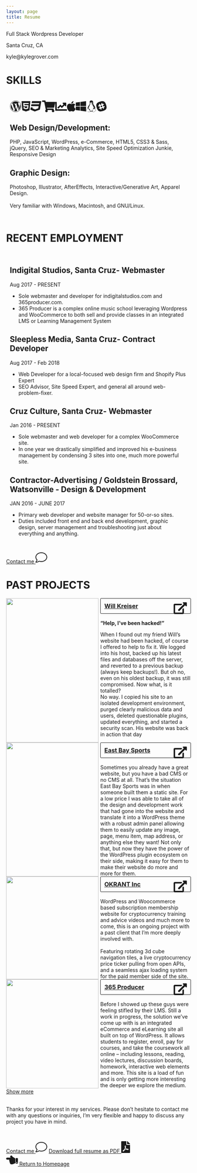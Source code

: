 ```yaml
---
layout: page
title: Resume
---
```

<style>
.svg-inline--fa {
    height: 32px;
}
</style>
<div>
<!-- <p class="c19 title"><span class="c31 c37">Kyle Grover</span></p> -->
<p class="c13 subtitle"><span class="c5">Full Stack Wordpress Developer</span></p>
<p class="c13 c33"><span class="c10">Santa Cruz, CA</span></p>
<p class="c13 c33"><span class="c10">kyle@kylegrover.com</span></p>

<h1 class="c17"><span class="c4">SKILLS</span></h1>
<div class="shadow-box" style="padding: 20px 10px 10px;">
<div class="skill-icons">
<svg class="svg-inline--fa fa-wordpress fa-w-16" aria-hidden="true" data-prefix="fab" data-icon="wordpress" role="img" xmlns="http://www.w3.org/2000/svg" viewBox="0 0 512 512" data-fa-i2svg=""><path fill="currentColor" d="M61.7 169.4l101.5 278C92.2 413 43.3 340.2 43.3 256c0-30.9 6.6-60.1 18.4-86.6zm337.9 75.9c0-26.3-9.4-44.5-17.5-58.7-10.8-17.5-20.9-32.4-20.9-49.9 0-19.6 14.8-37.8 35.7-37.8.9 0 1.8.1 2.8.2-37.9-34.7-88.3-55.9-143.7-55.9-74.3 0-139.7 38.1-177.8 95.9 5 .2 9.7.3 13.7.3 22.2 0 56.7-2.7 56.7-2.7 11.5-.7 12.8 16.2 1.4 17.5 0 0-11.5 1.3-24.3 2l77.5 230.4L249.8 247l-33.1-90.8c-11.5-.7-22.3-2-22.3-2-11.5-.7-10.1-18.2 1.3-17.5 0 0 35.1 2.7 56 2.7 22.2 0 56.7-2.7 56.7-2.7 11.5-.7 12.8 16.2 1.4 17.5 0 0-11.5 1.3-24.3 2l76.9 228.7 21.2-70.9c9-29.4 16-50.5 16-68.7zm-139.9 29.3l-63.8 185.5c19.1 5.6 39.2 8.7 60.1 8.7 24.8 0 48.5-4.3 70.6-12.1-.6-.9-1.1-1.9-1.5-2.9l-65.4-179.2zm183-120.7c.9 6.8 1.4 14 1.4 21.9 0 21.6-4 45.8-16.2 76.2l-65 187.9C426.2 403 468.7 334.5 468.7 256c0-37-9.4-71.8-26-102.1zM504 256c0 136.8-111.3 248-248 248C119.2 504 8 392.7 8 256 8 119.2 119.2 8 256 8c136.7 0 248 111.2 248 248zm-11.4 0c0-130.5-106.2-236.6-236.6-236.6C125.5 19.4 19.4 125.5 19.4 256S125.6 492.6 256 492.6c130.5 0 236.6-106.1 236.6-236.6z"></path></svg><!-- <i class="fab fa-wordpress" aria-hidden="true"></i> --><svg class="svg-inline--fa fa-html5 fa-w-12" aria-hidden="true" data-prefix="fab" data-icon="html5" role="img" xmlns="http://www.w3.org/2000/svg" viewBox="0 0 384 512" data-fa-i2svg=""><path fill="currentColor" d="M0 32l34.9 395.8L191.5 480l157.6-52.2L384 32H0zm308.2 127.9H124.4l4.1 49.4h175.6l-13.6 148.4-97.9 27v.3h-1.1l-98.7-27.3-6-75.8h47.7L138 320l53.5 14.5 53.7-14.5 6-62.2H84.3L71.5 112.2h241.1l-4.4 47.7z"></path></svg><!-- <i class="fab fa-html5" aria-hidden="true"></i> --><svg class="svg-inline--fa fa-css3 fa-w-16" aria-hidden="true" data-prefix="fab" data-icon="css3" role="img" xmlns="http://www.w3.org/2000/svg" viewBox="0 0 512 512" data-fa-i2svg=""><path fill="currentColor" d="M480 32l-64 368-223.3 80L0 400l19.6-94.8h82l-8 40.6L210 390.2l134.1-44.4 18.8-97.1H29.5l16-82h333.7l10.5-52.7H56.3l16.3-82H480z"></path></svg><!-- <i class="fab fa-css3" aria-hidden="true"></i> --><svg class="svg-inline--fa fa-shopping-cart fa-w-18" aria-hidden="true" data-prefix="fas" data-icon="shopping-cart" role="img" xmlns="http://www.w3.org/2000/svg" viewBox="0 0 576 512" data-fa-i2svg=""><path fill="currentColor" d="M528.12 301.319l47.273-208C578.806 78.301 567.391 64 551.99 64H159.208l-9.166-44.81C147.758 8.021 137.93 0 126.529 0H24C10.745 0 0 10.745 0 24v16c0 13.255 10.745 24 24 24h69.883l70.248 343.435C147.325 417.1 136 435.222 136 456c0 30.928 25.072 56 56 56s56-25.072 56-56c0-15.674-6.447-29.835-16.824-40h209.647C430.447 426.165 424 440.326 424 456c0 30.928 25.072 56 56 56s56-25.072 56-56c0-22.172-12.888-41.332-31.579-50.405l5.517-24.276c3.413-15.018-8.002-29.319-23.403-29.319H218.117l-6.545-32h293.145c11.206 0 20.92-7.754 23.403-18.681z"></path></svg><!-- <i class="fas fa-shopping-cart" aria-hidden="true"></i> --><svg class="svg-inline--fa fa-chart-line fa-w-16" aria-hidden="true" data-prefix="fas" data-icon="chart-line" role="img" xmlns="http://www.w3.org/2000/svg" viewBox="0 0 512 512" data-fa-i2svg=""><path fill="currentColor" d="M500 384c6.6 0 12 5.4 12 12v40c0 6.6-5.4 12-12 12H12c-6.6 0-12-5.4-12-12V76c0-6.6 5.4-12 12-12h40c6.6 0 12 5.4 12 12v308h436zM456 96H344c-21.4 0-32.1 25.9-17 41l32.9 32.9-72 72.9-55.6-55.6c-4.7-4.7-12.2-4.7-16.9 0L96.4 305c-4.7 4.6-4.8 12.2-.2 16.9l28.5 29.4c4.7 4.8 12.4 4.9 17.1.1l82.1-82.1 55.5 55.5c4.7 4.7 12.3 4.7 17 0l109.2-109.2L439 249c15.1 15.1 41 4.4 41-17V120c0-13.3-10.7-24-24-24z"></path></svg><!-- <i class="fas fa-chart-line" aria-hidden="true"></i> --><svg class="svg-inline--fa fa-apple fa-w-12" aria-hidden="true" data-prefix="fab" data-icon="apple" role="img" xmlns="http://www.w3.org/2000/svg" viewBox="0 0 376 512" data-fa-i2svg=""><path fill="currentColor" d="M314.7 268.7c-.2-36.7 16.4-64.4 50-84.8-18.8-26.9-47.2-41.7-84.7-44.6-35.5-2.8-74.3 20.7-88.5 20.7-15 0-49.4-19.7-76.4-19.7C59.3 141.2 0 184.8 0 273.5c0 26.2 4.8 53.3 14.4 81.2 12.8 36.7 59 126.7 107.2 125.2 25.2-.6 43-17.9 75.8-17.9 31.8 0 48.3 17.9 76.4 17.9 48.6-.7 90.4-82.5 102.6-119.3-65.2-30.7-61.7-90-61.7-91.9zm-56.6-164.2c27.3-32.4 24.8-61.9 24-72.5-24.1 1.4-52 16.4-67.9 34.9-17.5 19.8-27.8 44.3-25.6 71.9 26.1 2 49.9-11.4 69.5-34.3z"></path></svg><!-- <i class="fab fa-apple" aria-hidden="true"></i> --><svg class="svg-inline--fa fa-windows fa-w-14" aria-hidden="true" data-prefix="fab" data-icon="windows" role="img" xmlns="http://www.w3.org/2000/svg" viewBox="0 0 448 512" data-fa-i2svg=""><path fill="currentColor" d="M0 93.7l183.6-25.3v177.4H0V93.7zm0 324.6l183.6 25.3V268.4H0v149.9zm203.8 28L448 480V268.4H203.8v177.9zm0-380.6v180.1H448V32L203.8 65.7z"></path></svg><!-- <i class="fab fa-windows" aria-hidden="true"></i> --><svg class="svg-inline--fa fa-linux fa-w-14" aria-hidden="true" data-prefix="fab" data-icon="linux" role="img" xmlns="http://www.w3.org/2000/svg" viewBox="0 0 448 512" data-fa-i2svg=""><path fill="currentColor" d="M196.1 123.6c-.2-1.4 1.9-2.3 3.2-2.9 1.7-.7 3.9-1 5.5-.1.4.2.8.7.6 1.1-.4 1.2-2.4 1-3.5 1.6-1 .5-1.8 1.7-3 1.7-1 .1-2.7-.4-2.8-1.4zm24.7-.3c1 .5 1.8 1.7 3 1.7 1.1 0 2.8-.4 2.9-1.5.2-1.4-1.9-2.3-3.2-2.9-1.7-.7-3.9-1-5.5-.1-.4.2-.8.7-.6 1.1.3 1.3 2.3 1.1 3.4 1.7zm214.7 310.2c-.5 8.2-6.5 13.8-13.9 18.3-14.9 9-37.3 15.8-50.9 32.2l-2.6-2.2 2.6 2.2c-14.2 16.9-31.7 26.6-48.3 27.9-16.5 1.3-32-6.3-40.3-23v-.1c-1.1-2.1-1.9-4.4-2.5-6.7-21.5 1.2-40.2-5.3-55.1-4.1-22 1.2-35.8 6.5-48.3 6.6-4.8 10.6-14.3 17.6-25.9 20.2-16 3.7-36.1 0-55.9-10.4l1.6-3-1.6 3c-18.5-9.8-42-8.9-59.3-12.5-8.7-1.8-16.3-5-20.1-12.3-3.7-7.3-3-17.3 2.2-31.7 1.7-5.1.4-12.7-.8-20.8-.6-3.9-1.2-7.9-1.2-11.8 0-4.3.7-8.5 2.8-12.4 4.5-8.5 11.8-12.1 18.5-14.5 6.7-2.4 12.8-4 17-8.3 5.2-5.5 10.1-14.4 16.6-20.2-2.6-17.2.2-35.4 6.2-53.3 12.6-37.9 39.2-74.2 58.1-96.7 16.1-22.9 20.8-41.3 22.5-64.7C158 103.4 132.4-.2 234.8 0c80.9.1 76.3 85.4 75.8 131.3-.3 30.1 16.3 50.5 33.4 72 15.2 18 35.1 44.3 46.5 74.4 9.3 24.6 12.9 51.8 3.7 79.1 1.4.5 2.8 1.2 4.1 2 1.4.8 2.7 1.8 4 2.9 6.6 5.6 8.7 14.3 10.5 22.4 1.9 8.1 3.6 15.7 7.2 19.7 11.1 12.4 15.9 21.5 15.5 29.7zM220.8 109.1c3.6.9 8.9 2.4 13 4.4-2.1-12.2 4.5-23.5 11.8-23 8.9.3 13.9 15.5 9.1 27.3-.8 1.9-2.8 3.4-3.9 4.6 6.7 2.3 11 4.1 12.6 4.9 7.9-9.5 10.8-26.2 4.3-40.4-9.8-21.4-34.2-21.8-44 .4-3.2 7.2-3.9 14.9-2.9 21.8zm-46.2 18.8c7.8-5.7 6.9-4.7 5.9-5.5-8-6.9-6.6-27.4 1.8-28.1 6.3-.5 10.8 10.7 9.6 19.6 3.1-2.1 6.7-3.6 10.2-4.6 1.7-19.3-9-33.5-19.1-33.5-18.9 0-24 37.5-8.4 52.1zm-9.4 20.9c1.5 4.9 6.1 10.5 14.7 15.3 7.8 4.6 12 11.5 20 15 2.6 1.1 5.7 1.9 9.6 2.1 18.4 1.1 27.1-11.3 38.2-14.9 11.7-3.7 20.1-11 22.7-18.1 3.2-8.5-2.1-14.7-10.5-18.2-11.3-4.9-16.3-5.2-22.6-9.3-10.3-6.6-18.8-8.9-25.9-8.9-14.4 0-23.2 9.8-27.9 14.2-.5.5-7.9 5.9-14.1 10.5-4.2 3.3-5.6 7.4-4.2 12.3zm-33.5 252.8L112.1 366c-6.8-9.2-13.8-14.8-21.9-16-7.7-1.2-12.6 1.4-17.7 6.9-4.8 5.1-8.8 12.3-14.3 18-7.8 6.5-9.3 6.2-19.6 9.9-6.3 2.2-11.3 4.6-14.8 11.3-2.7 5-2.1 12.2-.9 20 1.2 7.9 3 16.3.6 23.9v.2c-5 13.7-5 21.7-2.6 26.4 7.9 15.4 46.6 6.1 76.5 21.9 31.4 16.4 72.6 17.1 75.3-18 2.1-20.5-31.5-49-41-68.9zm153.9 35.8c3.2-11 6.3-21.3 6.8-29 .8-15.2 1.6-28.7 4.4-39.9 3.1-12.6 9.3-23.1 21.4-27.3 2.3-21.1 18.7-21.1 38.3-12.5 18.9 8.5 26 16 22.8 26.1 1 0 2-.1 4.2 0 5.2-16.9-14.3-28-30.7-34.8 2.9-12 2.4-24.1-.4-35.7-6-25.3-22.6-47.8-35.2-59-2.3-.1-2.1 1.9 2.6 6.5 11.6 10.7 37.1 49.2 23.3 84.9-3.9-1-7.6-1.5-10.9-1.4-5.3-29.1-17.5-53.2-23.6-64.6-11.5-21.4-29.5-65.3-37.2-95.7-4.5 6.4-12.4 11.9-22.3 15-4.7 1.5-9.7 5.5-15.9 9-13.9 8-30 8.8-42.4-1.2-4.5-3.6-8-7.6-12.6-10.3-1.6-.9-5.1-3.3-6.2-4.1-2 37.8-27.3 85.3-39.3 112.7-8.3 19.7-13.2 40.8-13.8 61.5-21.8-29.1-5.9-66.3 2.6-82.4 9.5-17.6 11-22.5 8.7-20.8-8.6 14-22 36.3-27.2 59.2-2.7 11.9-3.2 24 .3 35.2 3.5 11.2 11.1 21.5 24.6 29.9 0 0 24.8 14.3 38.3 32.5 7.4 10 9.7 18.7 7.4 24.9-2.5 6.7-9.6 8.9-16.7 8.9 4.8 6 10.3 13 14.4 19.6 37.6 25.7 82.2 15.7 114.3-7.2zM415 408.5c-10-11.3-7.2-33.1-17.1-41.6-6.9-6-13.6-5.4-22.6-5.1-7.7 8.8-25.8 19.6-38.4 16.3-11.5-2.9-18-16.3-18.8-29.5-.3.2-.7.3-1 .5-7.1 3.9-11.1 10.8-13.7 21.1-2.5 10.2-3.4 23.5-4.2 38.7-.7 11.8-6.2 26.4-9.9 40.6-3.5 13.2-5.8 25.2-1.1 36.3 7.2 14.5 19.5 20.4 33.7 19.3 14.2-1.1 30.4-9.8 43.6-25.5 22-26.6 62.3-29.7 63.2-46.5.3-5.1-3.1-13-13.7-24.6zM173.3 148.7c2 1.9 4.7 4.5 8 7.1 6.6 5.2 15.8 10.6 27.3 10.6 11.6 0 22.5-5.9 31.8-10.8 4.9-2.6 10.9-7 14.8-10.4 3.9-3.4 5.9-6.3 3.1-6.6-2.8-.3-2.6 2.6-6 5.1-4.4 3.2-9.7 7.4-13.9 9.8-7.4 4.2-19.5 10.2-29.9 10.2-10.4 0-18.7-4.8-24.9-9.7-3.1-2.5-5.7-5-7.7-6.9-1.5-1.4-1.9-4.6-4.3-4.9-1.4-.1-1.8 3.7 1.7 6.5z"></path></svg><!-- <i class="fab fa-linux" aria-hidden="true"></i> --><svg class="svg-inline--fa fa-slack fa-w-14" aria-hidden="true" data-prefix="fab" data-icon="slack" role="img" xmlns="http://www.w3.org/2000/svg" viewBox="0 0 448 512" data-fa-i2svg=""><path fill="currentColor" d="M244.2 217.5l19.3 57.7-59.8 20-19.3-57.7 59.8-20zm41.4 243.7C131.6 507.4 65 471.6 18.8 317.6S8.4 97 162.4 50.8C316.4 4.6 383 40.4 429.2 194.4c46.2 154 10.4 220.6-143.6 266.8zM366.2 265c-3.9-12.2-17.2-18.6-29.4-14.7l-29 9.7-19.3-57.7 29-9.7c12.2-3.9 18.6-17.2 14.7-29.4-3.9-12.2-17.2-18.6-29.4-14.7l-29 9.7-10-30.1c-3.9-12.2-17.2-18.6-29.4-14.7-12.2 3.9-18.6 17.2-14.7 29.4l10 30.1-59.8 20.1-10-30.1c-3.9-12.2-17.2-18.6-29.4-14.7-12.2 3.9-18.6 17.2-14.7 29.4l10 30.1-29 9.7c-12.2 3.9-18.6 17.2-14.7 29.4 3.2 9.3 12.2 15.4 21.5 15.8 4.3.6 7.7-1 36.9-10.7l19.3 57.7-29 9.7c-12.2 3.9-18.6 17.2-14.7 29.4 3.2 9.3 12.2 15.4 21.5 15.8 4.3.6 7.7-1 36.9-10.7l10 30.1c3.7 10.8 15.8 18.6 29.4 14.7 12.2-3.9 18.6-17.2 14.7-29.4l-10-30.1 59.8-20.1 10 30.1c3.7 10.8 15.8 18.6 29.4 14.7 12.2-3.9 18.6-17.2 14.7-29.4l-10-30.1 29-9.7c12.2-4.2 18.6-17.5 14.7-29.6z"></path></svg><!-- <i class="fab fa-slack" aria-hidden="true"></i> -->
</div>
<p class="c3"><span class="c26"></span></p><h2 class="c28">Web Design/Development:</h2>PHP, JavaScript, WordPress, e-Commerce, HTML5, CSS3 &amp; Sass,  jQuery, SEO &amp; Marketing Analytics, Site Speed Optimization Junkie, Responsive Design<h2 class="c28">Graphic Design:</h2> Photoshop, Illustrator, AfterEffects, Interactive/Generative Art, Apparel Design. <br><br>Very familiar with Windows, Macintosh, and GNU/Linux.<p></p></div>
<h1 class="c36"><span class="c35">RECENT EMPLOYMENT</span></h1>
<div class="shadow-box" style="padding: 10px;">
<h2 class="c28"><span>Indigital Studios, Santa Cruz</span><span class="c15 c10">- Webmaster </span></h2>
<p class="c18"><span class="c9">Aug 2017 - PRESENT</span></p>
<ul class="c20 lst-kix_71cy10c6bo5c-0 start">
<li class="c3 c24"><span class="c1">Sole webmaster and developer for indigitalstudios.com and 365producer.com. </span></li>
<li class="c3 c24"><span class="c26">365 Producer is a complex online music school leveraging Wordpress and WooCommerce to both sell and provide classes in an integrated LMS or Learning Management System</span></li>
</ul><h2 class="c28"><span>Sleepless Media, Santa Cruz</span><span class="c15 c10">- Contract Developer </span></h2>
<p class="c18"><span class="c9">Aug 2017 - Feb 2018</span></p>
<ul class="c20 lst-kix_71cy10c6bo5c-0 start">
<li class="c3 c24"><span class="c1">Web Developer for a local-focused web design firm and Shopify Plus Expert</span></li>
<li class="c3 c24"><span class="c26">SEO Advisor, Site Speed Expert, and general all around web-problem-fixer.</span></li>
</ul><h2 class="c28"><span>Cruz Culture, Santa Cruz</span><span class="c15 c10">- Webmaster </span></h2>
<p class="c18"><span class="c9">Jan 2016 - PRESENT</span></p>
<ul class="c20 lst-kix_71cy10c6bo5c-0 start">
<li class="c3 c24"><span class="c1">Sole webmaster and web developer for a complex WooCommerce site. </span></li>
<li class="c3 c24"><span class="c26">In one year we drastically simplified and improved his e-business management by condensing 3 sites into one, much more powerful site.</span></li>
</ul>
<h2 class="c28"><span>Contractor-Advertising / Goldstein Brossard</span><span class="c16">, </span><span>Watsonville </span><span class="c10 c26 c30">- </span><span class="c10 c38">Design &amp; Development</span></h2>
<p class="c18"><span class="c10 c12">JAN</span><span class="c31 c10 c12">&nbsp;20</span><span class="c10 c12">16</span><span class="c10 c12 c31">&nbsp;- </span><span class="c10 c12">JUNE 2017</span></p>
<ul class="c20 lst-kix_q43nwmkvrt8-0 start">
<li class="c3 c24"><span class="c26">Primary web developer and website manager for 50-or-so sites</span><span class="c1">. </span></li>
<li class="c3 c24"><span class="c26">Duties included front end and back end development, graphic design, server management and troubleshooting just about everything and anything</span><span class="c31 c26">.</span></li>
</ul>
</div>
<br>
<a href="/contact/" class="contact-kyle contact-kyle-small">Contact me <svg class="svg-inline--fa fa-comment fa-w-16" aria-hidden="true" data-prefix="fal" data-icon="comment" role="img" xmlns="http://www.w3.org/2000/svg" viewBox="0 0 512 512" data-fa-i2svg=""><path fill="currentColor" d="M256 64c123.5 0 224 79 224 176S379.5 416 256 416c-28.3 0-56.3-4.3-83.2-12.8l-15.2-4.8-13 9.2c-23 16.3-58.5 35.3-102.6 39.6 12-15.1 29.8-40.4 40.8-69.6l7.1-18.7-13.7-14.6C47.3 313.7 32 277.6 32 240c0-97 100.5-176 224-176m0-32C114.6 32 0 125.1 0 240c0 47.6 19.9 91.2 52.9 126.3C38 405.7 7 439.1 6.5 439.5c-6.6 7-8.4 17.2-4.6 26 3.8 8.8 12.4 14.5 22 14.5 61.5 0 110-25.7 139.1-46.3 29 9.1 60.2 14.3 93 14.3 141.4 0 256-93.1 256-208S397.4 32 256 32z"></path></svg><!-- <i class="fal fa-comment" aria-hidden="true"></i> --></a>
<br>
<h1 class="c36"><span class="c35">PAST PROJECTS</span></h1>
<p class="c3 c6"><span class="c0"></span></p>
    <div class="c7 shadow-box" style="display: flex;">
<div style="flex: 1 0 150px; position: relative; overflow-y: scroll; padding-right: 5px;">
    <img src="https://kylegrover.com/wp-content/uploads/screencapture-willkreiser-2018-04-01-17_58_30.png" style="width: 100%; position: absolute;">
</div>
<div style="flex: 1 0 150px; padding-left: 5px;">
    <h3 class="c22 c11" style="margin: 0; padding-top: 0; text-decoration: none;"><a style="border-radius: 2px;
box-shadow: 0 1px 5px rgba(0,0,0,0.1); padding: 10px; border: 1px solid; display: block;" class="c8" target="_blank" href="https://willkreiser.com/">Will Kreiser <svg style="float: right;" class="svg-inline--fa fa-external-link-alt fa-w-18" aria-hidden="true" data-prefix="fas" data-icon="external-link-alt" role="img" xmlns="http://www.w3.org/2000/svg" viewBox="0 0 576 512" data-fa-i2svg=""><path fill="currentColor" d="M576 24v127.984c0 21.461-25.96 31.98-40.971 16.971l-35.707-35.709-243.523 243.523c-9.373 9.373-24.568 9.373-33.941 0l-22.627-22.627c-9.373-9.373-9.373-24.569 0-33.941L442.756 76.676l-35.703-35.705C391.982 25.9 402.656 0 424.024 0H552c13.255 0 24 10.745 24 24zM407.029 270.794l-16 16A23.999 23.999 0 0 0 384 303.765V448H64V128h264a24.003 24.003 0 0 0 16.97-7.029l16-16C376.089 89.851 365.381 64 344 64H48C21.49 64 0 85.49 0 112v352c0 26.51 21.49 48 48 48h352c26.51 0 48-21.49 48-48V287.764c0-21.382-25.852-32.09-40.971-16.97z"></path></svg><!-- <i style="float: right;" class="fas fa-external-link-alt"></i> --></a></h3><br><span class="c1 c11"><strong>“Help, I’ve been hacked!”</strong><p>When I found out my friend Will’s website had been hacked, of course I offered to help to fix it. We logged into his host, backed up his latest files and databases off the server, and reverted to a previous backup (always keep backups!). But oh no, even on his oldest backup, it was still compromised. Now what, is it totalled?<br>No way. I copied his site to an isolated development environment, purged clearly malicious data and users, deleted questionable plugins, updated everything, and started a security scan. His website was back in action that day</p></span>
</div>
<div class="web-work-types">
</div>
</div>
    <div class="c7 shadow-box" style="display: flex;">
<div style="flex: 1 0 150px; position: relative; overflow-y: scroll; padding-right: 5px;">
    <img src="https://kylegrover.com/wp-content/uploads/screencapture-eastbaysports-net-livermore-2018-04-01-17_48_29.png" style="width: 100%; position: absolute;">
</div>
<div style="flex: 1 0 150px; padding-left: 5px;">
    <h3 class="c22 c11" style="margin: 0; padding-top: 0; text-decoration: none;"><a style="border-radius: 2px;
box-shadow: 0 1px 5px rgba(0,0,0,0.1); padding: 10px; border: 1px solid; display: block;" class="c8" target="_blank" href="http://www.eastbaysports.net/">East Bay Sports <svg style="float: right;" class="svg-inline--fa fa-external-link-alt fa-w-18" aria-hidden="true" data-prefix="fas" data-icon="external-link-alt" role="img" xmlns="http://www.w3.org/2000/svg" viewBox="0 0 576 512" data-fa-i2svg=""><path fill="currentColor" d="M576 24v127.984c0 21.461-25.96 31.98-40.971 16.971l-35.707-35.709-243.523 243.523c-9.373 9.373-24.568 9.373-33.941 0l-22.627-22.627c-9.373-9.373-9.373-24.569 0-33.941L442.756 76.676l-35.703-35.705C391.982 25.9 402.656 0 424.024 0H552c13.255 0 24 10.745 24 24zM407.029 270.794l-16 16A23.999 23.999 0 0 0 384 303.765V448H64V128h264a24.003 24.003 0 0 0 16.97-7.029l16-16C376.089 89.851 365.381 64 344 64H48C21.49 64 0 85.49 0 112v352c0 26.51 21.49 48 48 48h352c26.51 0 48-21.49 48-48V287.764c0-21.382-25.852-32.09-40.971-16.97z"></path></svg><!-- <i style="float: right;" class="fas fa-external-link-alt"></i> --></a></h3><br><span class="c1 c11">Sometimes you already have a great website, but you have a bad CMS or no CMS at all. That’s the situation East Bay Sports was in when someone built them a static site. For a low price I was able to take all of the design and development work that had gone into the website and translate it into a WordPress theme with a robust admin panel allowing them to easily update any image, page, menu item, map address, or anything else they want! Not only that, but now they have the power of the WordPress plugin ecosystem on their side, making it easy for them to make their website do more and more for them.</span>
</div>
<div class="web-work-types">
</div>
</div>
    <div class="c7 shadow-box" style="display: flex;">
<div style="flex: 1 0 150px; position: relative; overflow-y: scroll; padding-right: 5px;">
    <img src="https://kylegrover.com/wp-content/uploads/2018/04/screencapture-okrant-org-2018-04-01-00_13_26.png" style="width: 100%; position: absolute;">
</div>
<div style="flex: 1 0 150px; padding-left: 5px;">
    <h3 class="c22 c11" style="margin: 0; padding-top: 0; text-decoration: none;"><a style="border-radius: 2px;
box-shadow: 0 1px 5px rgba(0,0,0,0.1); padding: 10px; border: 1px solid; display: block;" class="c8" target="_blank" href="https://www.okrant.org/">OKRANT Inc <svg style="float: right;" class="svg-inline--fa fa-external-link-alt fa-w-18" aria-hidden="true" data-prefix="fas" data-icon="external-link-alt" role="img" xmlns="http://www.w3.org/2000/svg" viewBox="0 0 576 512" data-fa-i2svg=""><path fill="currentColor" d="M576 24v127.984c0 21.461-25.96 31.98-40.971 16.971l-35.707-35.709-243.523 243.523c-9.373 9.373-24.568 9.373-33.941 0l-22.627-22.627c-9.373-9.373-9.373-24.569 0-33.941L442.756 76.676l-35.703-35.705C391.982 25.9 402.656 0 424.024 0H552c13.255 0 24 10.745 24 24zM407.029 270.794l-16 16A23.999 23.999 0 0 0 384 303.765V448H64V128h264a24.003 24.003 0 0 0 16.97-7.029l16-16C376.089 89.851 365.381 64 344 64H48C21.49 64 0 85.49 0 112v352c0 26.51 21.49 48 48 48h352c26.51 0 48-21.49 48-48V287.764c0-21.382-25.852-32.09-40.971-16.97z"></path></svg><!-- <i style="float: right;" class="fas fa-external-link-alt"></i> --></a></h3><br><span class="c1 c11">WordPress and Woocommerce based subscription membership website for cryptocurrency training and advice videos and much more to come, this is an ongoing project with a past client that I’m more deeply involved with.<br><br>Featuring rotating 3d cube navigation tiles, a live cryptocurrency price ticker pulling from open APIs, and a seamless ajax loading system for the paid member side of the site.</span>
</div>
<div class="web-work-types">
</div>
</div>
    <div class="c7 shadow-box" style="display: flex;">
<div style="flex: 1 0 150px; position: relative; overflow-y: scroll; padding-right: 5px;">
    <img src="https://kylegrover.com/wp-content/uploads/screencapture-365producer-production-2018-04-01-09_18_34.png" style="width: 100%; position: absolute;">
</div>
<div style="flex: 1 0 150px; padding-left: 5px;">
    <h3 class="c22 c11" style="margin: 0; padding-top: 0; text-decoration: none;"><a style="border-radius: 2px;
box-shadow: 0 1px 5px rgba(0,0,0,0.1); padding: 10px; border: 1px solid; display: block;" class="c8" target="_blank" href="https://365producer.com/">365 Producer <svg style="float: right;" class="svg-inline--fa fa-external-link-alt fa-w-18" aria-hidden="true" data-prefix="fas" data-icon="external-link-alt" role="img" xmlns="http://www.w3.org/2000/svg" viewBox="0 0 576 512" data-fa-i2svg=""><path fill="currentColor" d="M576 24v127.984c0 21.461-25.96 31.98-40.971 16.971l-35.707-35.709-243.523 243.523c-9.373 9.373-24.568 9.373-33.941 0l-22.627-22.627c-9.373-9.373-9.373-24.569 0-33.941L442.756 76.676l-35.703-35.705C391.982 25.9 402.656 0 424.024 0H552c13.255 0 24 10.745 24 24zM407.029 270.794l-16 16A23.999 23.999 0 0 0 384 303.765V448H64V128h264a24.003 24.003 0 0 0 16.97-7.029l16-16C376.089 89.851 365.381 64 344 64H48C21.49 64 0 85.49 0 112v352c0 26.51 21.49 48 48 48h352c26.51 0 48-21.49 48-48V287.764c0-21.382-25.852-32.09-40.971-16.97z"></path></svg><!-- <i style="float: right;" class="fas fa-external-link-alt"></i> --></a></h3><br><span class="c1 c11">Before I showed up these guys were feeling stifled by their LMS. Still a work in progress, the solution we’ve come up with is an integrated eCommerce and eLearning site all built on top of WordPress. It allows students to register, enroll, pay for courses, and take the coursework all online – including lessons, reading, video lectures, discussion boards, homework, interactive web elements and more. This site is a load of fun and is only getting more interesting the deeper we explore the medium.</span>
</div>
<div class="web-work-types">
</div>
</div>
    <div class="c7 shadow-box" style="display: none;">
<div style="flex: 1 0 150px; position: relative; overflow-y: scroll; padding-right: 5px;">
    <img src="https://kylegrover.com/wp-content/uploads/2018/04/screencapture-okrantwood-product-madrone-burl-top-with-shedua-sides-2018-03-31-23_13_22.png" style="width: 100%; position: absolute;">
</div>
<div style="flex: 1 0 150px; padding-left: 5px;">
    <h3 class="c22 c11" style="margin: 0; padding-top: 0; text-decoration: none;"><a style="border-radius: 2px;
box-shadow: 0 1px 5px rgba(0,0,0,0.1); padding: 10px; border: 1px solid; display: block;" class="c8" target="_blank" href="https://www.okrantwood.com">Okrant Wood <svg style="float: right;" class="svg-inline--fa fa-external-link-alt fa-w-18" aria-hidden="true" data-prefix="fas" data-icon="external-link-alt" role="img" xmlns="http://www.w3.org/2000/svg" viewBox="0 0 576 512" data-fa-i2svg=""><path fill="currentColor" d="M576 24v127.984c0 21.461-25.96 31.98-40.971 16.971l-35.707-35.709-243.523 243.523c-9.373 9.373-24.568 9.373-33.941 0l-22.627-22.627c-9.373-9.373-9.373-24.569 0-33.941L442.756 76.676l-35.703-35.705C391.982 25.9 402.656 0 424.024 0H552c13.255 0 24 10.745 24 24zM407.029 270.794l-16 16A23.999 23.999 0 0 0 384 303.765V448H64V128h264a24.003 24.003 0 0 0 16.97-7.029l16-16C376.089 89.851 365.381 64 344 64H48C21.49 64 0 85.49 0 112v352c0 26.51 21.49 48 48 48h352c26.51 0 48-21.49 48-48V287.764c0-21.382-25.852-32.09-40.971-16.97z"></path></svg><!-- <i style="float: right;" class="fas fa-external-link-alt"></i> --></a></h3><br><span class="c1 c11"></span>
</div>
<div class="web-work-types">
</div>
</div>
    <div class="c7 shadow-box" style="display: none;">
<div style="flex: 1 0 150px; position: relative; overflow-y: scroll; padding-right: 5px;">
    <img src="https://kylegrover.com/wp-content/uploads/screencapture-cruzculture-2018-04-01-08_27_21.png" style="width: 100%; position: absolute;">
</div>
<div style="flex: 1 0 150px; padding-left: 5px;">
    <h3 class="c22 c11" style="margin: 0; padding-top: 0; text-decoration: none;"><a style="border-radius: 2px;
box-shadow: 0 1px 5px rgba(0,0,0,0.1); padding: 10px; border: 1px solid; display: block;" class="c8" target="_blank" href="https://cruzculture.com/">Cruz Culture <svg style="float: right;" class="svg-inline--fa fa-external-link-alt fa-w-18" aria-hidden="true" data-prefix="fas" data-icon="external-link-alt" role="img" xmlns="http://www.w3.org/2000/svg" viewBox="0 0 576 512" data-fa-i2svg=""><path fill="currentColor" d="M576 24v127.984c0 21.461-25.96 31.98-40.971 16.971l-35.707-35.709-243.523 243.523c-9.373 9.373-24.568 9.373-33.941 0l-22.627-22.627c-9.373-9.373-9.373-24.569 0-33.941L442.756 76.676l-35.703-35.705C391.982 25.9 402.656 0 424.024 0H552c13.255 0 24 10.745 24 24zM407.029 270.794l-16 16A23.999 23.999 0 0 0 384 303.765V448H64V128h264a24.003 24.003 0 0 0 16.97-7.029l16-16C376.089 89.851 365.381 64 344 64H48C21.49 64 0 85.49 0 112v352c0 26.51 21.49 48 48 48h352c26.51 0 48-21.49 48-48V287.764c0-21.382-25.852-32.09-40.971-16.97z"></path></svg><!-- <i style="float: right;" class="fas fa-external-link-alt"></i> --></a></h3><br><span class="c1 c11">I inherited two fairly vanilla WooCommerce sites and a third wholesale site built on a different back end, and combined them all into one fully integrated backend system that handles wholesale, retail, CRM, invoicing, reporting, and tradeshows. Visually I haven’t changed the front-end much besides managing products, updating images, creating new slides, and adding notices/disclaimers. I’m the sole webmaster/designer/developer for this site and have had great success maintaining and building it for 2 years.</span>
</div>
<div class="web-work-types">
</div>
</div>
    <div class="c7 shadow-box" style="display: none;">
<div style="flex: 1 0 150px; position: relative; overflow-y: scroll; padding-right: 5px;">
    <img src="https://kylegrover.com/wp-content/uploads/screencapture-chainlaw-media-center-media-center-attorney-videos-2018-04-01-09_15_17.png" style="width: 100%; position: absolute;">
</div>
<div style="flex: 1 0 150px; padding-left: 5px;">
    <h3 class="c22 c11" style="margin: 0; padding-top: 0; text-decoration: none;"><a style="border-radius: 2px;
box-shadow: 0 1px 5px rgba(0,0,0,0.1); padding: 10px; border: 1px solid; display: block;" class="c8" target="_blank" href="https://www.chainlaw.com/">Chain Cohn Stiles <svg style="float: right;" class="svg-inline--fa fa-external-link-alt fa-w-18" aria-hidden="true" data-prefix="fas" data-icon="external-link-alt" role="img" xmlns="http://www.w3.org/2000/svg" viewBox="0 0 576 512" data-fa-i2svg=""><path fill="currentColor" d="M576 24v127.984c0 21.461-25.96 31.98-40.971 16.971l-35.707-35.709-243.523 243.523c-9.373 9.373-24.568 9.373-33.941 0l-22.627-22.627c-9.373-9.373-9.373-24.569 0-33.941L442.756 76.676l-35.703-35.705C391.982 25.9 402.656 0 424.024 0H552c13.255 0 24 10.745 24 24zM407.029 270.794l-16 16A23.999 23.999 0 0 0 384 303.765V448H64V128h264a24.003 24.003 0 0 0 16.97-7.029l16-16C376.089 89.851 365.381 64 344 64H48C21.49 64 0 85.49 0 112v352c0 26.51 21.49 48 48 48h352c26.51 0 48-21.49 48-48V287.764c0-21.382-25.852-32.09-40.971-16.97z"></path></svg><!-- <i style="float: right;" class="fas fa-external-link-alt"></i> --></a></h3><br><span class="c1 c11">I’ve worked on a few projects for this site – I’m pretty happy with my latest addition: a completely custom video gallery dynamically populated by WordPress posts with custom fields.</span>
</div>
<div class="web-work-types">
</div>
</div>

<div class="resume-work-pagination">
<!-- <button id="resume_newer_work">< Newer Work</button><a href="https://kylegrover.com/web-work/" id="resume_see_all">See All</a><button id="resume_older_work">Older Work ></button> -->
<a href="#" id="resume_show_more">Show more</a>
</div>




<script>
jQuery(document).ready(function($) {
$("#resume_show_more").on('click', function(e) {
e.preventDefault();
var $hidden_work = $(".c7.shadow-box:hidden");
var show_number = 4;
for (var i = 0; i < 4; i++) {
    if ($hidden_work[i]) {
        $($hidden_work[i]).fadeIn();
    } else {
        $("#resume_show_more").fadeOut();
    }
}
})
})
</script>    <div class="testimonials">
<!-- "I'm really happy with the work you've been doing, and the quick and transparent way it happens. I will definitely be recommending you." -->
<!--  -->    
</div>
<p class="c7" style="clear:both;"><span class="c1 c11"><br>Thanks for your interest in my services. Please don’t hesitate to contact me with any questions or inquiries, I’m very flexible and happy to discuss any project you have in mind.</span></p>
<p class="c7 c6"><span class="c14 c11 c25"></span></p>
<p class="c11 c22 subtitle">
<span class="c5 c16">
    <br>
    </span></p><div>
        <a href="/contact/" class="contact-kyle">Contact me <svg class="svg-inline--fa fa-comment fa-w-16" aria-hidden="true" data-prefix="fal" data-icon="comment" role="img" xmlns="http://www.w3.org/2000/svg" viewBox="0 0 512 512" data-fa-i2svg=""><path fill="currentColor" d="M256 64c123.5 0 224 79 224 176S379.5 416 256 416c-28.3 0-56.3-4.3-83.2-12.8l-15.2-4.8-13 9.2c-23 16.3-58.5 35.3-102.6 39.6 12-15.1 29.8-40.4 40.8-69.6l7.1-18.7-13.7-14.6C47.3 313.7 32 277.6 32 240c0-97 100.5-176 224-176m0-32C114.6 32 0 125.1 0 240c0 47.6 19.9 91.2 52.9 126.3C38 405.7 7 439.1 6.5 439.5c-6.6 7-8.4 17.2-4.6 26 3.8 8.8 12.4 14.5 22 14.5 61.5 0 110-25.7 139.1-46.3 29 9.1 60.2 14.3 93 14.3 141.4 0 256-93.1 256-208S397.4 32 256 32z"></path></svg><!-- <i class="fal fa-comment" aria-hidden="true"></i> --></a>
        <a class="kyles-links" href="https://kylegrover.com/kyle-grover-resume-2019.pdf">Download full resume as PDF <svg class="svg-inline--fa fa-file-pdf fa-w-12" aria-hidden="true" data-prefix="fas" data-icon="file-pdf" role="img" xmlns="http://www.w3.org/2000/svg" viewBox="0 0 384 512" data-fa-i2svg=""><path fill="currentColor" d="M181.9 256.1c-5-16-4.9-46.9-2-46.9 8.4 0 7.6 36.9 2 46.9zm-1.7 47.2c-7.7 20.2-17.3 43.3-28.4 62.7 18.3-7 39-17.2 62.9-21.9-12.7-9.6-24.9-23.4-34.5-40.8zM86.1 428.1c0 .8 13.2-5.4 34.9-40.2-6.7 6.3-29.1 24.5-34.9 40.2zM248 160h136v328c0 13.3-10.7 24-24 24H24c-13.3 0-24-10.7-24-24V24C0 10.7 10.7 0 24 0h200v136c0 13.2 10.8 24 24 24zm-8 171.8c-20-12.2-33.3-29-42.7-53.8 4.5-18.5 11.6-46.6 6.2-64.2-4.7-29.4-42.4-26.5-47.8-6.8-5 18.3-.4 44.1 8.1 77-11.6 27.6-28.7 64.6-40.8 85.8-.1 0-.1.1-.2.1-27.1 13.9-73.6 44.5-54.5 68 5.6 6.9 16 10 21.5 10 17.9 0 35.7-18 61.1-61.8 25.8-8.5 54.1-19.1 79-23.2 21.7 11.8 47.1 19.5 64 19.5 29.2 0 31.2-32 19.7-43.4-13.9-13.6-54.3-9.7-73.6-7.2zM377 105L279 7c-4.5-4.5-10.6-7-17-7h-6v128h128v-6.1c0-6.3-2.5-12.4-7-16.9zm-74.1 255.3c4.1-2.7-2.5-11.9-42.8-9 37.1 15.8 42.8 9 42.8 9z"></path></svg><!-- <i class="fas fa-file-pdf" aria-hidden="true"></i> --></a><br>
        <a class="return-home" href="https://kylegrover.com"><svg class="svg-inline--fa fa-hand-point-left fa-w-16" aria-hidden="true" data-prefix="fas" data-icon="hand-point-left" role="img" xmlns="http://www.w3.org/2000/svg" viewBox="0 0 512 512" data-fa-i2svg=""><path fill="currentColor" d="M44.8 155.826h149.234c-5.841-8.248-10.57-16.558-14.153-24.918C166.248 99.098 189.778 63.986 224 64c18.616.008 32.203 10.897 40 29.092 12.122 28.286 78.648 64.329 107.534 77.323 17.857 7.956 28.453 25.479 28.464 43.845l.002.001v171.526c0 11.812-8.596 21.897-20.269 23.703-46.837 7.25-61.76 38.483-123.731 38.315-2.724-.007-13.254.195-16 .195-50.654 0-81.574-22.122-72.6-71.263-18.597-9.297-30.738-39.486-16.45-62.315-24.645-21.177-22.639-53.896-6.299-70.944H44.8c-24.15 0-44.8-20.201-44.8-43.826 0-23.283 21.35-43.826 44.8-43.826zM440 176h48c13.255 0 24 10.745 24 24v192c0 13.255-10.745 24-24 24h-48c-13.255 0-24-10.745-24-24V200c0-13.255 10.745-24 24-24zm24 212c11.046 0 20-8.954 20-20s-8.954-20-20-20-20 8.954-20 20 8.954 20 20 20z"></path></svg><!-- <i class="fas fa-hand-point-left" aria-hidden="true"></i> --> Return to Homepage</a>
    </div><!-- 
    <br>
    <a class="kyles-links" href="/portfolio/">See my web portfolio</a> -->

<p></p>
</div>
